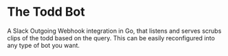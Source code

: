 # The Todd Bot
A Slack Outgoing Webhook integration in Go, that listens and serves scrubs clips of the todd based on the query. This can be easily reconfigured into any type of bot you want.
